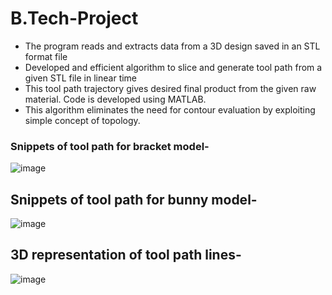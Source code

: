 # B.Tech-Project
<ul>
  <li>The program reads and extracts data from a 3D design saved in an STL format file</li>
  <li>Developed and efficient algorithm to slice and generate tool path from a given STL file in linear time</li>
  <li>This tool path trajectory gives desired final product from the given raw material. Code is developed using MATLAB.</li>
  <li>This algorithm eliminates the need for contour evaluation by exploiting simple concept of topology.</li>
</ul>

### Snippets of tool path for bracket model-

![image](https://user-images.githubusercontent.com/67185267/197704233-2aab0755-03c4-40f6-a364-3af29f0fa01a.png)

## Snippets of tool path for bunny model-

![image](https://user-images.githubusercontent.com/67185267/197702079-0ed3aeb5-e21d-4ff5-9a6d-a4b90f8cd2fc.png)

## 3D representation of tool path lines-
![image](https://user-images.githubusercontent.com/67185267/197702337-e57f3a27-b7bd-427f-a717-753e29ceb709.png)
